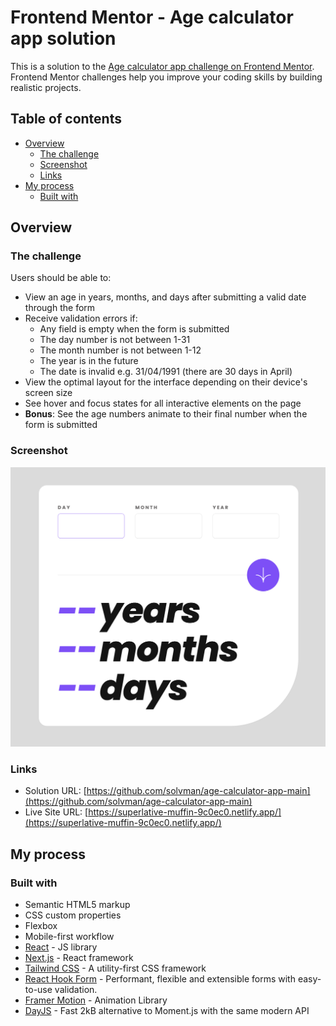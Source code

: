 # Frontend Mentor - Age calculator app solution

This is a solution to the [Age calculator app challenge on Frontend Mentor](https://www.frontendmentor.io/challenges/age-calculator-app-dF9DFFpj-Q). Frontend Mentor challenges help you improve your coding skills by building realistic projects.

## Table of contents

- [Overview](#overview)
  - [The challenge](#the-challenge)
  - [Screenshot](#screenshot)
  - [Links](#links)
- [My process](#my-process)
  - [Built with](#built-with)

## Overview

### The challenge

Users should be able to:

- View an age in years, months, and days after submitting a valid date through the form
- Receive validation errors if:
  - Any field is empty when the form is submitted
  - The day number is not between 1-31
  - The month number is not between 1-12
  - The year is in the future
  - The date is invalid e.g. 31/04/1991 (there are 30 days in April)
- View the optimal layout for the interface depending on their device's screen size
- See hover and focus states for all interactive elements on the page
- **Bonus**: See the age numbers animate to their final number when the form is submitted

### Screenshot

![screenshot](./screenshot.png)

### Links

- Solution URL: [https://github.com/solvman/age-calculator-app-main](https://github.com/solvman/age-calculator-app-main)
- Live Site URL: [https://superlative-muffin-9c0ec0.netlify.app/](https://superlative-muffin-9c0ec0.netlify.app/)

## My process

### Built with

- Semantic HTML5 markup
- CSS custom properties
- Flexbox
- Mobile-first workflow
- [React](https://reactjs.org/) - JS library
- [Next.js](https://nextjs.org/) - React framework
- [Tailwind CSS](https://tailwindcss.com/) - A utility-first CSS framework
- [React Hook Form](https://react-hook-form.com/) - Performant, flexible and extensible forms with easy-to-use validation.
- [Framer Motion](https://www.framer.com/motion/) - Animation Library
- [DayJS](https://day.js.org/) - Fast 2kB alternative to Moment.js with the same modern API
